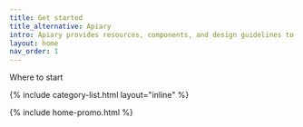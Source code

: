 ```yaml
---
title: Get started
title_alternative: Apiary
intro: Apiary provides resources, components, and design guidelines to help product teams work more efficiently, and to create simple, intuitive and beautiful experiences.
layout: home
nav_order: 1
---
```


Where to start

{% include category-list.html layout="inline" %}

{% include home-promo.html %}
